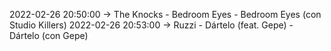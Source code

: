 2022-02-26 20:50:00 -> The Knocks - Bedroom Eyes - Bedroom Eyes (con Studio Killers)
2022-02-26 20:53:00 -> Ruzzi - Dártelo (feat. Gepe) - Dártelo (con Gepe)
